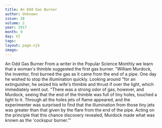 ```yaml
---
title: An Odd Gas Burner
author: Unknown
issue: 28
volume: 2
year: 1917
month: 9
day: VI
tags:
layout: page.njk
image:
---
```

An Odd Gas Burner    From a writer in the Popular Science Monthly we learn that a woman's thimble suggested the first gas burner. "William Murdock, the inventor, first burned the gas as it came from the end of a pipe. One day he wished to stop the illumination quickly. Looking around "for an extinguisher, he seized his wife's thimble and thrust if over the light, which immediately went out.   "There was a strong odor of gas, however, and Murdock, seeing that the end of the thimble was full of tiny holes, touched a light to it. Through all the holes jets of flame appeared, and the experimenter was surprised to find that the illumination from those tiny jets was greater than that given by the flare from the end of the pipe. Acting on the principle that this chance discovery revealed, Murdock made what was known as the 'cockspur burner.’"   



